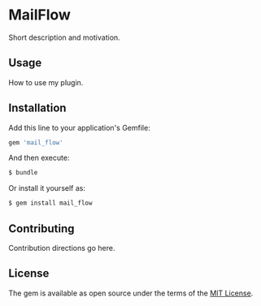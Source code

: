 # MailFlow
Short description and motivation.

## Usage
How to use my plugin.

## Installation
Add this line to your application's Gemfile:

```ruby
gem 'mail_flow'
```

And then execute:
```bash
$ bundle
```

Or install it yourself as:
```bash
$ gem install mail_flow
```

## Contributing
Contribution directions go here.

## License
The gem is available as open source under the terms of the [MIT License](https://opensource.org/licenses/MIT).
